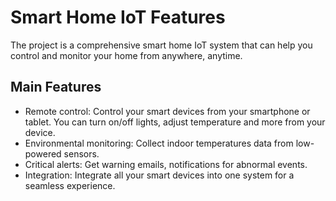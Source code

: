# Smart Home IoT Features

The project is a comprehensive smart home IoT system that can help you control and monitor your home from anywhere, anytime.

## Main Features
- Remote control: Control your smart devices from your smartphone or tablet. You can turn on/off lights, adjust temperature and more from your device.
- Environmental monitoring: Collect indoor temperatures data from low-powered sensors.
- Critical alerts: Get warning emails, notifications for abnormal events.
- Integration: Integrate all your smart devices into one system for a seamless experience.
